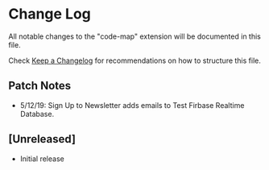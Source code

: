 # Change Log

All notable changes to the "code-map" extension will be documented in this file.

Check [Keep a Changelog](http://keepachangelog.com/) for recommendations on how to structure this file.


## Patch Notes

- 5/12/19:  Sign Up to Newsletter adds emails to Test Firbase Realtime Database.

## [Unreleased]

- Initial release